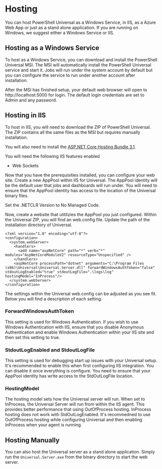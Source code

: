 # Hosting

You can host PowerShell Universal as a Windows Service, in IIS, as a Azure Web App or just as a stand alone application. If you are running on Windows, we suggest either a Windows Service or IIS. 

## Hosting as a Windows Service 

To host as a Windows Service, you can download and install the PowerShell Universal MSI. The MSI will automatically install the PowerShell Universal service and start it. Jobs will run under the system account by default but you can configure the service to run under another account after installation. 

After the MSI has finished setup, your default web browser will open to http://localhost:5000 for login. The default login credentials are set to Admin and any password. 

## Hosting in IIS 

To host in IIS, you will need to download the ZIP of PowerShell Universal. The ZIP contains all the same files as the MSI but requires manually installation. 

You will also need to install the [ASP.NET Core Hosting Bundle 3.1](https://dotnet.microsoft.com/download/dotnet-core/thank-you/runtime-aspnetcore-3.1.3-windows-hosting-bundle-installer). 

You will need the following IIS features enabled

* Web Sockets

Now that you have the prerequisities installed, you can configure your web site. Create a new AppPool within IIS for Universal. The AppPool identity will be the default user that jobs and dashboards will run under. You will need to ensure that the AppPool identity has access to the location of the Universal binary files. 

Set the .NETCLR Version to No Managed Code. 

Now, create a website that utitlizies the AppPool you just configured. Within the Universal ZIP, you will find an web.config file. Update the path of the installation directory of Universal. 

```text
<?xml version="1.0" encoding="utf-8"?>
<configuration>
  <system.webServer>
    <handlers>
      <add name="aspNetCore" path="*" verb="*" modules="AspNetCoreModuleV2" resourceType="Unspecified" />
    </handlers>
    <aspNetCore processPath="dotnet" arguments="C:\Program Files (x86)\Universal\Universal.Server.dll" forwardWindowsAuthToken="false" stdoutLogEnabled="true" stdoutLogFile=".\logs\log" hostingModel="InProcess"/>
  </system.webServer>
</configuration>
```

The settings within the Universal web.config can be adjusted as you see fit. Below you will find a description of each setting. 

### ForwardWindowsAuthToken 

This setting is used for Windows Authentication. If you wish to use Windows Authentication with IIS, ensure that you disable Anonymous Authentication and enable Windows Authentication within your IIS site and then set this setting to true. 

### StdoutLogEnabled and StdoutLogFile

This setting is used for debugging start up issues with your Universal setup. It's recommended to enable this when first configuring IIS integration. You can disable it once everything is configure. You need to ensure that your AppPool identity has write access to the StdOutLogFile location. 

### HostingModel

The hosting model sets how the Universal server will run. When set to InProcess, the Universal Server will run from within the IIS agent. This provides better performance that using OutOfProcess hosting. InProcess hosting does not work with StdOutLogEnabled. It's recommedned to use OutOfProcess hosting while configuring Universal and then enabling InProcess when your agent is running. 

## Hosting Manually

You can also host the Universal server as a stand alone application. Simply run the `Universal.Server.exe` from the binary directory to start the web server. 

